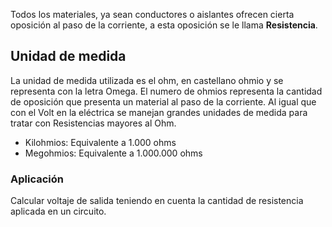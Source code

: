 Todos los materiales, ya sean conductores o aislantes ofrecen cierta oposición al paso de la corriente, a esta oposición se le llama **Resistencia**.

## Unidad de medida

La unidad de medida utilizada es el ohm, en castellano ohmio y se representa con la letra Omega.
El numero de ohmios representa la cantidad de oposición que presenta un material al paso de la corriente. Al igual que con el Volt en la eléctrica se manejan grandes unidades de medida para tratar con Resistencias mayores al Ohm. 

- Kilohmios: Equivalente a 1.000 ohms
- Megohmios: Equivalente a 1.000.000 ohms

### Aplicación

Calcular voltaje de salida teniendo en cuenta la cantidad de resistencia aplicada en un circuito.



